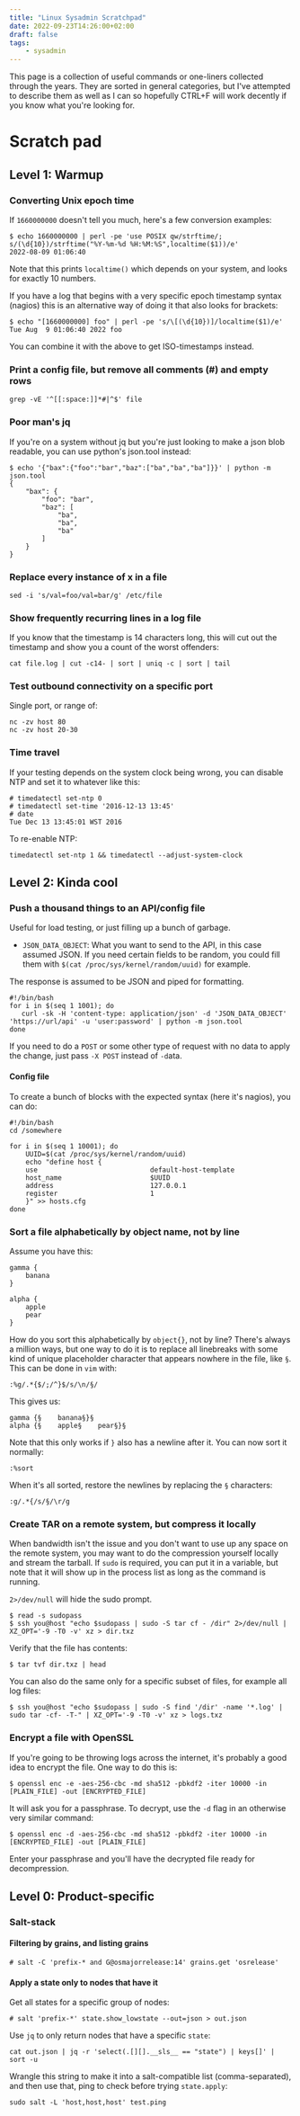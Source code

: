 ```yaml
---
title: "Linux Sysadmin Scratchpad"
date: 2022-09-23T14:26:00+02:00
draft: false
tags:
    - sysadmin
---
```


This page is a collection of useful commands or one-liners collected through the years. They are sorted in general categories, but I've attempted to describe them as well as I can so hopefully CTRL+F will work decently if you know what you're looking for.

# Scratch pad

## Level 1: Warmup

### Converting Unix epoch time

If `1660000000` doesn't tell you much, here's a few conversion examples:

```
$ echo 1660000000 | perl -pe 'use POSIX qw/strftime/; s/(\d{10})/strftime("%Y-%m-%d %H:%M:%S",localtime($1))/e'
2022-08-09 01:06:40
```
Note that this prints `localtime()` which depends on your system, and looks for exactly 10 numbers.

If you have a log that begins with a very specific epoch timestamp syntax (nagios) this is an alternative way of doing it that also looks for brackets:

```
$ echo "[1660000000] foo" | perl -pe 's/\[(\d{10})]/localtime($1)/e'
Tue Aug  9 01:06:40 2022 foo
```

You can combine it with the above to get ISO-timestamps instead.

### Print a config file, but remove all comments (#) and empty rows

```
grep -vE '^[[:space:]]*#|^$' file
```

### Poor man's jq

If you're on a system without jq but you're just looking to make a json blob readable, you can use python's json.tool instead:

```
$ echo '{"bax":{"foo":"bar","baz":["ba","ba","ba"]}}' | python -m json.tool
{
    "bax": {
        "foo": "bar",
        "baz": [
            "ba",
            "ba",
            "ba"
        ]
    }
}
```

### Replace every instance of x in a file

```
sed -i 's/val=foo/val=bar/g' /etc/file
```

### Show frequently recurring lines in a log file

If you know that the timestamp is 14 characters long, this will cut out the timestamp and show you a count of the worst offenders:

```
cat file.log | cut -c14- | sort | uniq -c | sort | tail
```

### Test outbound connectivity on a specific port

Single port, or range of:
```
nc -zv host 80
nc -zv host 20-30
```

### Time travel

If your testing depends on the system clock being wrong, you can disable NTP and set it to whatever like this:

```
# timedatectl set-ntp 0
# timedatectl set-time '2016-12-13 13:45'
# date
Tue Dec 13 13:45:01 WST 2016
```

To re-enable NTP:

```
timedatectl set-ntp 1 && timedatectl --adjust-system-clock
```

## Level 2: Kinda cool

### Push a thousand things to an API/config file

Useful for load testing, or just filling up a bunch of garbage.

* `JSON_DATA_OBJECT`: What you want to send to the API, in this case assumed JSON. If you need certain fields to be random, you could fill them with `$(cat /proc/sys/kernel/random/uuid)` for example.

The response is assumed to be JSON and piped for formatting.

```
#!/bin/bash
for i in $(seq 1 1001); do
   curl -sk -H 'content-type: application/json' -d 'JSON_DATA_OBJECT' 'https://url/api' -u 'user:password' | python -m json.tool
done
```

If you need to do a `POST` or some other type of request with no data to apply the change, just pass `-X POST` instead of `-d`ata.

#### Config file

To create a bunch of blocks with the expected syntax (here it's nagios), you can do:

```
#!/bin/bash
cd /somewhere

for i in $(seq 1 10001); do
    UUID=$(cat /proc/sys/kernel/random/uuid)
    echo "define host {
    use                            default-host-template
    host_name                      $UUID
    address                        127.0.0.1
    register                       1
    }" >> hosts.cfg
done
```

### Sort a file alphabetically by object name, not by line

Assume you have this:
```
gamma {
    banana
}

alpha {
    apple
    pear
}
```

How do you sort this alphabetically by `object{}`, not by line? There's always a million ways, but one way to do it is to replace all linebreaks with some kind of unique placeholder character that appears nowhere in the file, like `§`. This can be done in `vim` with:

```
:%g/.*{$/;/^}$/s/\n/§/
```

This gives us:

```
gamma {§    banana§}§ 
alpha {§    apple§    pear§}§
```

Note that this only works if `}` also has a newline after it. You can now sort it normally:

```
:%sort
```

When it's all sorted, restore the newlines by replacing the `§` characters:

```
:g/.*{/s/§/\r/g
```

### Create TAR on a remote system, but compress it locally

When bandwidth isn't the issue and you don't want to use up any space on the remote system, you may want to do the compression yourself locally and stream the tarball. If `sudo` is required, you can put it in a variable, but note that it will show up in the process list as long as the command is running.

`2>/dev/null` will hide the sudo prompt.

```
$ read -s sudopass
$ ssh you@host "echo $sudopass | sudo -S tar cf - /dir" 2>/dev/null | XZ_OPT='-9 -T0 -v' xz > dir.txz
```

Verify that the file has contents:

```
$ tar tvf dir.txz | head
```

You can also do the same only for a specific subset of files, for example all log files:

```
$ ssh you@host "echo $sudopass | sudo -S find '/dir' -name '*.log' | sudo tar -cf- -T-" | XZ_OPT='-9 -T0 -v' xz > logs.txz
```

### Encrypt a file with OpenSSL

If you're going to be throwing logs across the internet, it's probably a good idea to encrypt the file. One way to do this is:

```
$ openssl enc -e -aes-256-cbc -md sha512 -pbkdf2 -iter 10000 -in [PLAIN_FILE] -out [ENCRYPTED_FILE]
```

It will ask you for a passphrase. To decrypt, use the `-d` flag in an otherwise very similar command:

```
$ openssl enc -d -aes-256-cbc -md sha512 -pbkdf2 -iter 10000 -in [ENCRYPTED_FILE] -out [PLAIN_FILE]
```

Enter your passphrase and you'll have the decrypted file ready for decompression.

## Level 0: Product-specific

### Salt-stack

#### Filtering by grains, and listing grains

```
# salt -C 'prefix-* and G@osmajorrelease:14' grains.get 'osrelease'
```

#### Apply a state only to nodes that have it

Get all states for a specific group of nodes:

```
# salt 'prefix-*' state.show_lowstate --out=json > out.json
```

Use `jq` to only return nodes that have a specific `state`:

```
cat out.json | jq -r 'select(.[][].__sls__ == "state") | keys[]' | sort -u
```

Wrangle this string to make it into a salt-compatible list (comma-separated), and then use that, ping to check before trying `state.apply`:

```
sudo salt -L 'host,host,host' test.ping
```